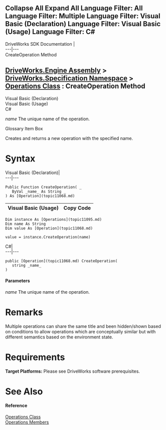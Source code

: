 Collapse All Expand All Language Filter: All  Language Filter: Multiple  Language Filter: Visual Basic (Declaration) Language Filter: Visual Basic (Usage) Language Filter: C#  
---  
DriveWorks SDK Documentation  |   
---|---  
CreateOperation Method   
  
[DriveWorks.Engine Assembly](topic2156.md) > [DriveWorks.Specification Namespace](topic10764.md) > [Operations Class](topic11095.md) : CreateOperation Method  
---  
  
Visual Basic (Declaration)    
Visual Basic (Usage)    
C# 

_name_
    The unique name of the operation.

Glossary Item Box

Creates and returns a new operation with the specified name. 

# Syntax

Visual Basic (Declaration)|   
---|---  
      
    
    Public Function CreateOperation( _
       ByVal _name_ As String _
    ) As [Operation](topic11068.md)  
  
Visual Basic (Usage)| Copy Code  
---|---  
      
    
    Dim instance As [Operations](topic11095.md)
    Dim name As String
    Dim value As [Operation](topic11068.md)
     
    value = instance.CreateOperation(name)  
  
C#|   
---|---  
      
    
    public [Operation](topic11068.md) CreateOperation( 
       string _name_
    )  
  
#### Parameters

 _name_
    The unique name of the operation.

# Remarks

Multiple operations can share the same title and been hidden/shown based on conditions to allow operations which are conceptually similar but with different semantics based on the environment state.

# Requirements

**Target Platforms:** Please see DriveWorks software prerequisites.

# See Also

#### Reference

[Operations Class](topic11095.md)   
[Operations Members](topic11096.md)


